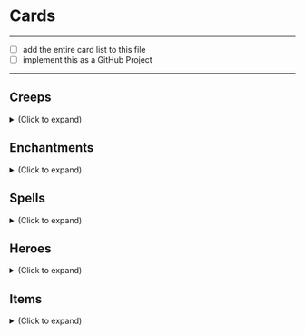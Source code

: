 # Cards
---
- [ ] add the entire card list to this file
- [ ] implement this as a GitHub Project

---
## Creeps

<details>
  <summary> (Click to expand)  </summary>

|   | Card | Current Status | Assigned to |
|---|------|----------------|-------------|
|:heavy_check_mark:| Assassin's Apprentice | Done | Max Garber
|✔️| Assassin's Shadow| Done | Max Garber |
|✔️| Bronze Legionnaire| Done | Max Garber |
|✔️| Canid Bushwacker| Done | Max Garber |
|✔️| Defenestrating Kobold| Done | Max Garber |
|✔️| Disciple of Nevermore| Done | Max Garber |
|✔️| Hound of War| Done | Max Garber |
|✔️| Loyal Beast| Done | Max Garber |
|✔️| Naked Greevil| Done | Max Garber |
|✔️| Oglodi Catapult| Done | Max Garber |
|✔️| Ogre Conscript| Done | Max Garber |
|✔️| Prowler Vanguard| Done | Max Garber |
|✔️| Rumusque Redeemer| Done | Max Garber |
|✔️| Satyr Duelist| Done | Max Garber |
|✔️| Untested Grunt| Done | Max Garber |
|✔️| Vhoul Martyr| Done | Max Garber |

</details>

## Enchantments
<details>
  <summary> (Click to expand)  </summary>

| | Card | Current Status | Assigned to |
|---|------|----------------|-------------|
|✔️| Escape Route | Done | Max Garber |
|✔️| Heroic Resolve | Done | Max Garber |
|✔️| Ion Shell | Done | Max Garber |
|✔️| Keenfolk Turret | Done | Max Garber |
|✔️| Trebuchets | Done | Max Garber |
|✔️| Watchtower | Done | Max Garber |

</details>

## Spells
<details>
  <summary> (Click to expand)  </summary>


| | Card | Current Status | Assigned to |
|---|------|----------------|-------------|
|✔️| Arc Bolt | Done | Max
|✔️| Creep Reinforcements | Done | Max Garber |
|✔️| Cunning Plan | Done | Max Garber |
|✔️| Diabolic Conclusion | Done | Max Garber |
|✔️| Divine Intervention | Done | Max Garber |
|✔️| Gank | Done | Max Garber |
|✔️| Lightning Strike | Done | Max Garber |
|✔️| No Accident | Done | Max Garber |
|✔️| Poised to Strike | Done | Max Garber |
|✔️| Repel | Done | Max Garber |
|✔️| Smash Their Defenses! | Done | Max Garber |
|✔️| Ventriloquy | Done | Max Garber |
|✔️| Wraithfire Blast | Done | Max Garber |

</details>

## Heroes
<details>
  <summary> (Click to expand)  </summary>


| | Card | Current Status | Assigned to |
|---|------|----------------|-------------|
|✔️| Arc Warden | Done | Max Garber |
|✔️| Axe | Done | Max Garber |
|✔️| Beast Master | Done | Max Garber |
|✔️| Bristleback | Done | Max Garber |
|✔️| Centaur Warrunner | Done | Max Garber |
|✔️| Crystal Maiden | Done | Max Garber |
|✔️| Dark Seer | Done | Max Garber |
|✔️| Drow Ranger | Done | Max Garber |
|✔️| Earthshaker | Done | Max Garber |
|✔️| Keefe the Bold | Done | Max Garber |
|✔️| Legion Commander | Done | Max Garber |
|✔️| Magnus | Done | Max Garber |
|✔️| Mazzie | Done | Max Garber |
|✔️| Phantom Assassin | Done | Max Garber |
|✔️| Phantom Lancer | Done | Max Garber |
|✔️| Pugna | Done | Max Garber |
|✔️| Sven | Done | Max Garber |
|✔️| Tidehunter | Done | Max Garber |
|✔️| Timbersaw | Done | Max Garber |
|✔️| Troll Warlord | Done | Max Garber |
|✔️| Tusk | Done | Max Garber |
</details>

## Items
<details>
  <summary> (Click to expand)  </summary>

| | Card | Current Status | Assigned to |
|---|------|----------------|-------------|
|✔️| Barbed Mail | Done | Max Garber |
|✔️| Blink Scroll | Done | Max Garber |
|✔️| Bracers of Sacrifice | Done | Max Garber |
|✔️| Broadsword | Done | Max Garber |
|✔️| Claszureme Hourglass | Done | Max Garber |
|✔️| Claymore | Done | Max Garber |
|✔️| Crown of the Undying | Done | Max Garber |
|✔️| Force Staff | Done | Max Garber |
|✔️| Hero's Cape | Done | Max Garber |
|✔️| Leather Armor | Done | Max Garber |
|✔️| Short Sword | Done | Max Garber |
|✔️| Traveler's Cloak | Done | Max Garber |

</details>
